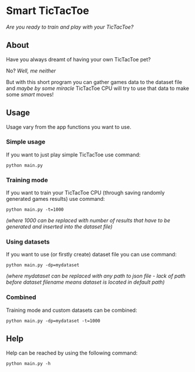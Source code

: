 # Smart TicTacToe

*Are you ready to train and play with your TicTacToe?*

## About

Have you always dreamt of having your own TicTacToe pet?

No? *Well, me neither*

But with this short program you can gather games data to the dataset file and *maybe by some miracle* TicTacToe CPU will try to use that data to make some *smart* moves!

## Usage

Usage vary from the app functions you want to use.

### Simple usage

If you want to just play simple TicTacToe use command:

```
python main.py
```

### Training mode

If you want to train your TicTacToe CPU (through saving randomly generated games results) use command:

```
python main.py -t=1000
```

*(where 1000 can be replaced with number of results that have to be generated and inserted into the dataset file)*

### Using datasets

If you want to use (or firstly create) dataset file you can use command:

```
python main.py -dp=mydataset
```

*(where mydataset can be replaced with any path to json file - lack of path before dataset filename means dataset is located in default path)*

### Combined

Training mode and custom datasets can be combined:

```
python main.py -dp=mydataset -t=1000
```

## Help

Help can be reached by using the following command:

```
python main.py -h
```
